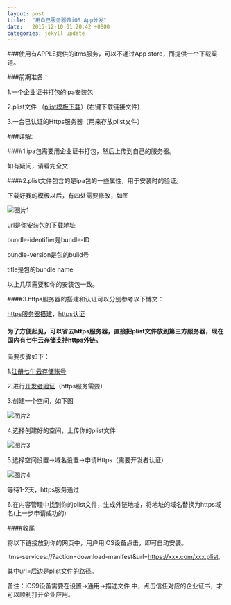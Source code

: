 ```yaml
---
layout: post
title:  "用自己服务器做iOS App分发"
date:   2015-12-10 01:20:42 +0800
categories: jekyll update
---
```


###使用有APPLE提供的itms服务，可以不通过App store，而提供一个下载渠道。

###前期准备：

1.一个企业证书打包的ipa安装包

2.plist文件 （[plist模板下载]）(右键下载链接文件)

3.一台已认证的Https服务器（用来存放plist文件）


###详解:

####1.ipa包需要用企业证书打包，然后上传到自己的服务器。

如有疑问，请看完全文


####2.plist文件包含的是ipa包的一些属性，用于安装时的验证。

下载好我的模板以后，有四处需要修改，如图

![图片1](http://i12.tietuku.com/7c2c33cf34f2c614.jpg)

url是你安装包的下载地址

bundle-identifier是bundle-ID

bundle-version是包的build号

title是包的bundle name

以上几项需要和你的安装包一致。


####3.https服务器的搭建和认证可以分别参考以下博文：

[https服务器搭建]，[https认证]

####    为了方便起见，可以省去https服务器，直接把plist文件放到第三方服务器，现在国内有[七牛云存储]支持https外链。

简要步骤如下：

1.[注册七牛云存储账号]

2.进行[开发者验证]（https服务需要）

3.创建一个空间，如下图

![图片2](http://i5.tietuku.com/31bbd2cc269d1f3e.jpg)

4.选择创建好的空间，上传你的plist文件

![图片3](http://i5.tietuku.com/9ba887151b545d3c.jpg)

5.选择空间设置->域名设置->申请Https（需要开发者认证）

![图片4](http://i5.tietuku.com/c571404d2b2c2628.jpg)

等待1-2天，https服务通过

6.在内容管理中找到你的plist文件，生成外链地址，将地址的域名替换为https域名(上一步申请成功的)



####收尾

将以下链接放到你的网页中，用户用iOS设备点击，即可自动安装。

itms-services://?action=download-manifest&url=https://xxx.com/xxx.plist,

其中url=后边是plist文件的路径。

备注：iOS9设备需要在设置->通用->描述文件 中，点击信任对应的企业证书，才可以顺利打开企业应用。

[https服务器搭建]:http://www.51testing.com/html/54/152754-877231.html

[https认证]:http://www.freehao123.com/startssl-ssl

[plist模板下载]:http://7xl0f5.com1.z0.glb.clouddn.com/plisttemplate.plist

[注册七牛云存储账号]:https://portal.qiniu.com/signup?code=3laa180d9hbo2

[七牛云存储]:https://portal.qiniu.com/signup?code=3laa180d9hbo2

[开发者验证]:https://portal.qiniu.com/setting/certification


